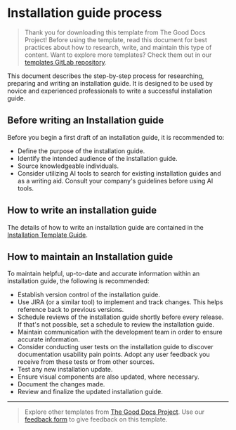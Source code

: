 # Installation guide process

> Thank you for downloading this template from The Good Docs Project! Before using the template, read this document for best practices about how to research, write, and maintain this type of content. Want to explore more templates? Check them out in our [templates GitLab repository](https://gitlab.com/tgdp/templates).

This document describes the step-by-step process for researching, preparing and writing an installation guide. It is designed to be used by novice and experienced professionals to write a successful installation guide.

## Before writing an Installation guide

Before you begin a first draft of an installation guide, it is recommended to:

* Define the purpose of the installation guide.
* Identify the intended audience of the installation guide.
* Source knowledgeable individuals.
* Consider utilizing AI tools to search for existing installation guides and as a writing aid. Consult your company's guidelines before using AI tools.

## How to write an installation guide

The details of how to write an installation guide are contained in the [Installation Template Guide](https://gitlab.com/tgdp/templates/-/blob/main/installation-guide/guide_installation-guide.md).

## How to maintain an Installation guide

To maintain helpful, up-to-date and accurate information within an installation guide, the following is recommended:

* Establish version control of the installation guide.
* Use JIRA (or a similar tool) to implement and track changes. This helps reference back to previous versions.
* Schedule reviews of the installation guide shortly before every release. If that's not possible, set a schedule to review the installation guide.
* Maintain communication with the development team in order to ensure accurate information.
* Consider conducting user tests on the installation guide to discover documentation usability pain points. Adopt any user feedback you receive from these tests or from other sources.
* Test any new installation update.
* Ensure visual components are also updated, where necessary.
* Document the changes made.
* Review and finalize the updated installation guide.

---

> Explore other templates from [The Good Docs Project](https://gitlab.com/tgdp/templates). Use our [feedback form](https://thegooddocsproject.dev/feedback/?template=Installation%20guide%20process) to give feedback on this template.
